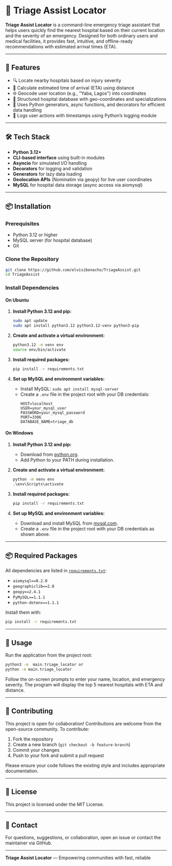 # 🏥 Triage Assist Locator

**Triage Assist Locator** is a command-line emergency triage assistant that helps users quickly find the nearest hospital based on their current location and the severity of an emergency. Designed for both ordinary users and medical facilities, it provides fast, intuitive, and offline-ready recommendations with estimated arrival times (ETA).

---

## 🚀 Features

- 🔍 Locate nearby hospitals based on injury severity
- 🧭 Calculate estimated time of arrival (ETA) using distance
- 🌐 Geocode user location (e.g., "Yaba, Lagos") into coordinates
- 🏥 Structured hospital database with geo-coordinates and specializations
- 🧠 Uses Python generators, async functions, and decorators for efficient data handling
- 📜 Logs user actions with timestamps using Python’s logging module

---

## 🛠 Tech Stack

- **Python 3.12+**
- **CLI-based interface** using built-in modules
- **Asyncio** for simulated I/O handling
- **Decorators** for logging and validation
- **Generators** for lazy data loading
- **Geolocation APIs** (Nominatim via geopy) for live user coordinates
- **MySQL** for hospital data storage (async access via aiomysql)

---

## 📦 Installation

### Prerequisites

- Python 3.12 or higher
- MySQL server (for hospital database)
- Git

### Clone the Repository

```bash
git clone https://github.com/elvisibenacho/TriageAssist.git
cd TriageAssist
```

### Install Dependencies

#### On Ubuntu

1. **Install Python 3.12 and pip:**
   ```bash
   sudo apt update
   sudo apt install python3.12 python3.12-venv python3-pip
   ```

2. **Create and activate a virtual environment:**
   ```bash
   python3.12 -m venv env
   source env/bin/activate
   ```

3. **Install required packages:**
   ```bash
   pip install -r requirements.txt
   ```

4. **Set up MySQL and environment variables:**
   - Install MySQL: `sudo apt install mysql-server`
   - Create a `.env` file in the project root with your DB credentials:
     ```
     HOST=localhost
     USER=your_mysql_user
     PASSWORD=your_mysql_password
     PORT=3306
     DATABASE_NAME=triage_db
     ```

#### On Windows

1. **Install Python 3.12 and pip:**
   - Download from [python.org](https://www.python.org/downloads/).
   - Add Python to your PATH during installation.

2. **Create and activate a virtual environment:**
   ```cmd
   python -m venv env
   .\env\Scripts\activate
   ```

3. **Install required packages:**
   ```cmd
   pip install -r requirements.txt
   ```

4. **Set up MySQL and environment variables:**
   - Download and install MySQL from [mysql.com](https://dev.mysql.com/downloads/installer/).
   - Create a `.env` file in the project root with your DB credentials as shown above.

---

## 📦 Required Packages

All dependencies are listed in [`requirements.txt`](requirements.txt):

- `aiomysql==0.2.0`
- `geographiclib==2.0`
- `geopy==2.4.1`
- `PyMySQL==1.1.1`
- `python-dotenv==1.1.1`

Install them with:
```bash
pip install -r requirements.txt
```

---

## 🚀 Usage

Run the application from the project root:

```bash
python3 -m  main.triage_locator or
python -m main.triage_locator
```

Follow the on-screen prompts to enter your name, location, and emergency severity. The program will display the top 5 nearest hospitals with ETA and distance.

---


## 🤝 Contributing

This project is open for collaboration! Contributions are welcome from the open-source community. To contribute:

1. Fork the repository
2. Create a new branch (`git checkout -b feature-branch`)
3. Commit your changes
4. Push to your fork and submit a pull request

Please ensure your code follows the existing style and includes appropriate documentation.

---

## 📄 License

This project is licensed under the MIT License.

---

## 💬 Contact

For questions, suggestions, or collaboration, open an issue or contact the maintainer via GitHub.

---

**Triage Assist Locator** — Empowering communities with fast, reliable
